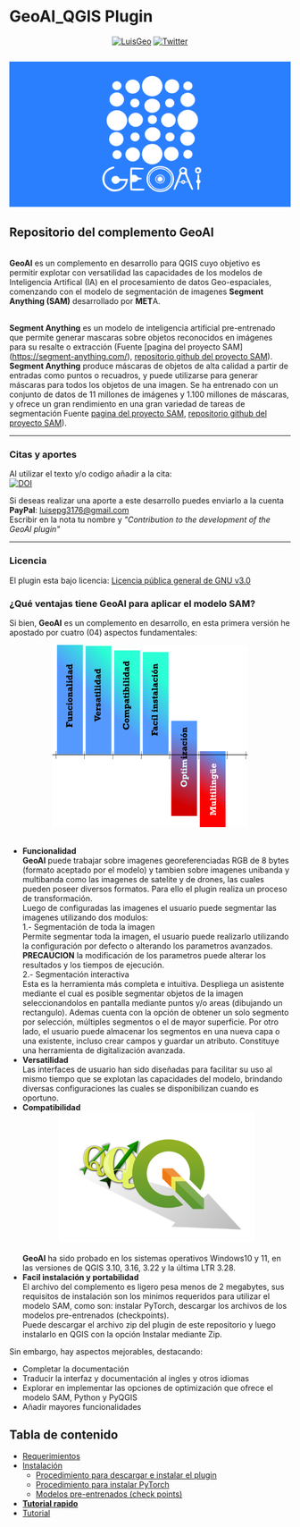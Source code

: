 # GeoAI_QGIS Plugin
<table align="center">
    <p align = "center">
      <a href="https://www.linkedin.com/in/luisedpg/"><img alt="LuisGeo" src="https://img.shields.io/badge/AUTOR-Luis%20Eduardo%20Perez%20Graterol-brightgreen"></a>
      <a href="https://twitter.com/intent/tweet?text=Wow:&url=https%3A%2F%2Fgithub.com%2FluisCartoGeo%2FQGIS_Dashboard%2F"><img alt="Twitter" src="https://img.shields.io/twitter/url?label=TWITTER&style=social&url=https%3A%2F%2Ftwitter.com%2FLuiseperezg"></a>
      </P>
</table>

<center><img style="text-align:center" src="https://github.com/luisCartoGeo/GeoAI_Plugin/blob/main/fondoimagen.png" style="max-width:80%;"></center>
<h2><b>Repositorio del complemento GeoAI</b></h2><br>
<STRONG>GeoAI</STRONG> es un complemento en desarrollo para QGIS cuyo objetivo es permitir explotar con versatilidad las capacidades de los modelos de Inteligencia Artifical (IA)
en el procesamiento de datos Geo-espaciales, comenzando con el modelo de segmentación de imagenes <strong>Segment Anything (SAM)</strong> desarrollado por <strong>MET</strong>A.<br><br>

<strong>Segment Anything</strong> es un modelo de inteligencia artificial pre-entrenado que permite generar mascaras sobre objetos reconocidos en imágenes para su resalte o extracción 
(Fuente [pagina del proyecto SAM] (https://segment-anything.com/), [repositorio github del proyecto SAM](https://github.com/facebookresearch/segment-anything)).<br>
<strong>Segment Anything</strong> produce máscaras de objetos de alta calidad a partir de entradas como puntos o recuadros, y puede utilizarse para generar máscaras para todos los objetos de una 
imagen. Se ha entrenado con un conjunto de datos de 11 millones de imágenes y 1.100 millones de máscaras, 
y ofrece un gran rendimiento en una gran variedad de tareas de segmentación Fuente [pagina del proyecto SAM](https://segment-anything.com/), 
[repositorio github del proyecto SAM](https://github.com/facebookresearch/segment-anything)).
<hr></hr>

### Citas y aportes
Al utilizar el texto y/o codigo añadir a la cita:<br>
[![DOI](https://zenodo.org/badge/DOI/10.5281/zenodo.8313393.svg)](https://doi.org/10.5281/zenodo.8313393)

Si deseas realizar una aporte a este desarrollo puedes enviarlo a la cuenta <strong>PayPal</strong>: luisepg3176@gmail.com<br>
Escribir en la nota tu nombre y <i>"Contribution to the development of the GeoAI plugin"</i><br>
<hr></hr>

### Licencia
El plugin esta bajo licencia: [Licencia pública general de GNU v3.0](https://github.com/luisCartoGeo/GeoAI_Plugin/blob/main/LICENSE.txt)

### ¿Qué ventajas tiene GeoAI para aplicar el modelo SAM?
Si bien, <strong>GeoAI</strong> es un complemento en desarrollo, en esta primera versión he apostado por cuatro (04) aspectos fundamentales:
<center><img style="text-align:center" src="https://github.com/luisCartoGeo/GeoAI_Plugin/blob/main/graf_caracte.png" width=350></center>
<br>
<ul>
    <li><strong>Funcionalidad</strong></li>
    <strong>GeoAI</strong> puede trabajar sobre imagenes georeferenciadas RGB de 8 bytes (formato aceptado por el modelo) y tambien sobre imagenes unibanda y multibanda como las 
    imagenes de satelite y de drones, las cuales pueden poseer diversos formatos. Para ello el plugin realiza un proceso de transformación.<br>
    Luego de configuradas las imagenes el usuario puede segmentar las imagenes utilizando dos modulos:<br>
    1.- Segmentación de toda la imagen<br>
    Permite segmentar toda la imagen, el usuario puede realizarlo utilizando la configuración por defecto o alterando los parametros avanzados. <strong>PRECAUCION</strong> la modificación de los parametros puede alterar los resultados y los tiempos de ejecución.<br>
    2.- Segmentación interactiva<br>
    Esta es la herramienta más completa e intuitiva. Despliega un asistente mediante el cual es posible segmentar objetos de la imagen seleccionandolos en pantalla mediante puntos y/o areas (dibujando un rectangulo). Ademas cuenta con la opción de obtener un solo segmento por selección, múltiples segmentos o el de mayor superficie. Por otro lado, el usuario puede almacenar los segmentos en una nueva capa o una existente, incluso crear campos y guardar un atributo. Constituye una herramienta de digitalización avanzada.<br>
    <li><strong>Versatilidad</strong></li>
    Las interfaces de usuario han sido diseñadas para facilitar su uso al mismo tiempo que se explotan las capacidades del modelo, brindando diversas configuraciones las cuales se disponibilizan cuando es oportuno.<br>
    <li><strong>Compatibilidad</strong></li>
    <center><img style="text-align:center" src="https://github.com/luisCartoGeo/GeoAI_Plugin/blob/main/logos.png" width=350></center><br>
    <strong>GeoAI</strong> ha sido probado en los sistemas operativos Windows10 y 11, en las versiones de QGIS 3.10, 3.16, 3.22 y la última LTR 3.28.<br>
    <li><strong>Facil instalación y portabilidad</strong></li>
    El archivo del complemento es ligero pesa menos de 2 megabytes, sus requisitos de instalación son los minimos requeridos para utilizar el modelo SAM, como son: instalar PyTorch, descargar los archivos de los modelos pre-entrenados (checkpoints).<br>
    Puede descargar el archivo zip del plugin de este repositorio y luego instalarlo en QGIS con la opción Instalar mediante Zip.<br>
</ul>

Sin embargo, hay aspectos mejorables, destacando:
<ul>
    <li>Completar la documentación</li>
    <li>Traducir la interfaz y documentación al ingles y otros idiomas</li>
    <li>Explorar en implementar las opciones de optimización que ofrece el modelo SAM, Python y PyQGIS</li>
    <li>Añadir mayores funcionalidades</il>
</ul>

## Tabla de contenido

- [Requerimientos](#Funcionalidad)
- [Instalación](#Funcionalidad)
    - [Procedimiento para descargar e instalar el plugin](#Funcionalidad)
    - [Procedimiento para instalar PyTorch](Funcionalidad)
    - [Modelos pre-entrenados (check points)]()
 - [<b>Tutorial rapido</b>](#Funcionalidad)
 - [Tutorial](#Funcionalidad)

